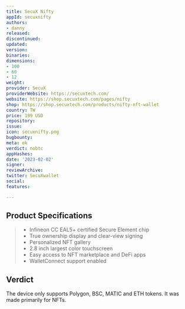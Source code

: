 ```yaml
---
title: SecuX Nifty
appId: secuxnifty
authors:
- danny
released: 
discontinued: 
updated: 
version: 
binaries: 
dimensions:
- 100
- 60
- 12
weight: 
provider: SecuX
providerWebsite: https://secuxtech.com/
website: https://shop.secuxtech.com/pages/nifty
shop: https://shop.secuxtech.com/products/nifty-nft-wallet
country: TW
price: 199 USD
repository: 
issue: 
icon: secuxnifty.png
bugbounty: 
meta: ok
verdict: nobtc
appHashes: 
date: '2023-02-02'
signer: 
reviewArchive: 
twitter: SecuXwallet
social: 
features: 

---
```


## Product Specifications

> - Infineon CC EAL5+ certified Secure Element chip
> - True ownership display and clear-view signing
> - Personalized NFT gallery
> - 2.8 inch largest color touchscreen
> - Easy access to NFT marketplace and DeFi apps
> - WalletConnect support enabled

## Verdict 

The device only supports Polygon, BSC, MATIC and ETH tokens. It was made primarily for NFTs.
